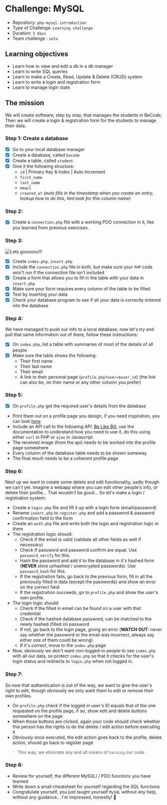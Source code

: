 # Challenge: MySQL

- Repository: `php-mysql-introduction`
- Type of Challenge: `Learning challenge`
- Duration: `3 days`
- Team challenge : `solo`

## Learning objectives
- Learn how to view and edit a db in a db manager
- Learn to write SQL queries
- Learn to make a Create, Read, Update & Delete (CRUD) system
- Learn to write a login and registration form
- Learn to manage login state

## The mission
We will create software, step by step, that manages the students in BeCode.
Then we will create a login & registration form for the students to manage their data.

### Step 1: Create a database
- [X] Go to your local database manager
- [X] Create a database, called `becode`
- [X] Create a table, called `student`
- [X] Give it the following structure:
    - `id` | Primary Key & Index | Auto Increment
    - `first_name`
    - `last_name`
    - `email` 
    - `created_at` *(auto fills in the timestamp when you create an entry, lookup how to do this, hint:look for this column name)*
    
### Step 2: 
- [X] Create a `connection.php` file with a working PDO connection in it, like you learned from previous exercises.

### Step 3: 
![Lets goooooo!!!](resources/rambo.png)

- [X] Create `index.php`, `insert.php`
- [X] Include the `connection.php` file in both, but make sure your `PHP` code won't run if the connection file isn't included
- [X] Create a form that allows you to fill in the table with your data in `insert.php`
- [X] Make sure your form requires every column of the table to be filled
- [X] Test by inserting your data
- [X] Check your database program to see if all your data is correctly entered into the database

### Step 4:
We have managed to push our info to a local database, now let's try and pull that same information out of there, follow these instructions:

- [X] On `index.php`, list a table with summaries of most of the details of all people
- [X] Make sure the table shows the following:
    - Their first name
    - Their last name
    - Their email
    - A link to their personal page (`profile.php?user=$user_id`) (the link can also be, on their name or any other column you prefer)

### Step 5:
- [X] On `profile.php` get the required user's details from the database
- Print them out on a profile page you design, if you need inspiration, you can look [here](https://www.google.com/search?q=profile+page+design&source=lnms&tbm=isch&sa=X&ved=0ahUKEwis5Juh07HkAhUIJFAKHeJKASYQ_AUIESgB&biw=2560&bih=1297#imgrc=jjirWCPSxqfBFM:)
- Include an API call to the following API: [Be Like Bill](https://github.com/gautamkrishnar/Be-Like-Bill), use the documentation to understand how you need to use it, do this using either `curl` in PHP or `ajax` in Javascript.
- The received image (from the api) needs to be worked into the profile page somewhere
- Every column of the database table needs to be shown someway
- The final result needs to be a coherent profile page

### Step 6:
Next up we want to create some delete and edit functionality, sadly though we can't yet.
Imagine a webapp where you can edit other people's info, or delete their profile... That wouldn't be good... 
So let's make a login / registration system:

- Create a `login.php` file and fill it up with a login form (email/password)
- Rename `insert.php` to `register.php` and add a password & password confirmation field to the form
- Create an `auth.php` file and write both the login and registration logic in them
- The registration logic should:
    - Check if the email is valid (validate all other fields as well if necessary)
    - Check if password and password confirm are equal. Use `password_verify` for this.
    - Hash the password and add it to the database in it's hashed form (**NEVER** store unhashed / unencrypted passwords). Use `password_hash` for this.
    - If the registration fails, go back to the previous form, fill in all the previously filled in data (except the passwords) and show an error on the correct field
    - If the registration succeeds, go to `profile.php` and show the user's own profile.
- The login logic should:
    - Check if the filled in email can be found on a user with that credential
    - Check if the hashed database password, can be matched to the newly hashed (filled in) password
    - If not, go back to the login page, giving an error (**WATCH OUT:** never say whether the password or the email was incorrect, always say either one of them could be wrong) 
    - If it's correct, move to the `index.php` page
- Now, obviously we don't want non-logged-in people to see `index.php` with all our data, so protect `index.php` so that it checks for the user's login status and redirects to `login.php` when not logged in.

### Step 7:
So now that authentication is out of the way, we want to give the user's right to edit, though obviously we only want them to edit or remove their own profiles.

- On `profile.php` check if the logged in user's ID equals that of the one requested on the profile page, if so, show edit and delete buttons somewhere on the page.
- When those buttons are clicked, again your code should check whether this person has the rights to do the delete / edit action before executing it
- Obviously once executed, the edit action goes back to the profile, delete action, should go back to register page 

> This way, we eliminate any and all means of `hacking` our code

### Step 8: 
- Review for yourself, the different MySQLI / PDO functions you have learned
- Write down a small cheatsheet for yourself regarding the SQL functions 
- Congratulate yourself, you just taught yourself `MySQL` without any help, without any guidance... I'm impressed, honestly! :unicorn: